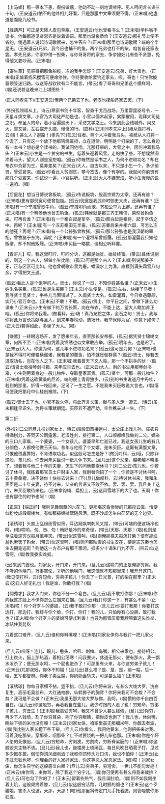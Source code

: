 <!-- { "loadSidebar": true } -->
【上马娇】那一等本下愚，假扮做儒，他动不动一刻地谎喳呼。见人呵闲言长语三十句，(王安道云)怕不的他外相儿好看，只是那腹中文章须假不得。(正末唱)他虚道是腹隐九经书。

【胜葫芦】可正是天降人皮包草躯，(王安道云)他也曾看书么？(正末唱)学料嘴不读书。他每都道见贤思齐是说着谬语。那里也温良恭俭？(王安道云)那礼节上便不省的，倘遇着人说起诗词歌赋来，怎生答应？(正末唱)那里也诗词歌赋？端的个半星无。(王安道云)兄弟，我今日也捕不的鱼，两个兄弟也打不的柴，咱各自还家去罢。孝先兄弟，你家中借一担柴，与你哥哥将的家去，争奈媳妇儿有些不贤慧，免得他又要吵闹。(正末唱)

【寄生草】见哥哥把那鱼船缆，冻的我手怎舒？(王安道云)兄弟，好大雪也。(正末唱)正值着扬风搅雪可便难停住。你待要收纶罢钓还家去，哎，哥也！只怕你披蓑顶笠迷归路。似这等战钦钦有口不能言，(带云)看了哥哥和兄弟这个模样呵，(唱)还说甚这晚来江上堪图处？

(正末同孝先下)(王安道云)俺两个兄弟去了也，老汉也撑船还家去罢。(下)

(外扮孤领祗从上，诗云)寒窗书剑十年客，智勇干戈百战场。万里雷霆驱号令，一天星斗焕文章。小官乃大司徒严助是也。小官以儒术起家，累蒙擢用，现拜大司徒之职。奉圣人的命，着小官遍巡天下，采访文学之士。今来到此会稽城外，风又大，雪又紧，左右摆开头踏，慢慢的行。(应科)(正末同孝先冲上)(祗从做打科，云)璘！甚么人？避路！(孝先下)(孤云)住者。两个人冲着我马头，被祗从人打将一个去了，只有这一个放下他那钩绳匾担，立在道傍。明明是个打柴的了，怎么身边有一本书？想必是个读书的，我试问他咱。兀那打柴的，大雪之中，因何冲着我马头？(正末云)小生是一个贫穷的书生，低着头迎着风雪，走的快了些，不想误然间冲着马头，望大人则是宽恕咱。(孤云)你既然是读书之人，为何不进取功名？却在布衣中负薪为生，莫非差矣？(正末云)大人，自古以来，不只是小生一个，多少前贤，曾受窘来。(孤云)你看此人贫则贫，攀今览古，像个有学的。我就问你前贤有那几个受窘来，你试说一遍，小官拱听。(正末云)大人不嫌絮烦，听小生慢慢的说一遍咱。(唱)

【后庭花】想当日傅说曾板筑，(孤云)传说板筑，殷高宗建为太宰。还再有谁？(正末唱)更有那倪宽可便曾抱锄。(孤云)倪宽是我武帝时御史大夫，还再有谁？(正末唱)有一个宁戚曾歌牛角，(孤云)宁戚叩角而歌，齐桓公举为上卿。还再有谁？(正末唱)有一个韩侯他也曾去钓鱼。(孤云)韩侯就是那三齐王韩信，果然曾钓鱼来。可再有谁？(正末唱)有一个秦白起是军卒，(孤云)那白起是秦将，起于卒伍之中。再呢？(正末唱)有一个冻苏秦田无半亩。(孤云)苏秦后来并相六国，可怎么冻的他死？再呢？(正末唱)有一个公孙弘曾牧猪，(孤云)那公孙弘也是我汉朝的宰相，曾牧猪于东海。再呢？(正末唱)有一个灌将军曾贩屦。(孤云)那灌婴我只知他贩缯，却不知他贩屦。(正末唱)朱买臣一略数，请相公听拜覆。

【青哥儿】哎，我这里叮咛、叮咛分诉，这都是始贫、始贫终富。(带云)且休说别的，则这一个古人，堪做小生比喻。(孤云)可是那个古人？(正末唱)则说那姜子牙，正与区区可比如。他也曾朝歌市里为屠，蟠溪水上为渔，直捱到满头霜雪八旬余，才得把文王遇。

(孤云)看此人是个饱学的人。贤士，你说了一日，不知你姓甚名谁？(正末云)小生姓朱名买臣。(孤云)谁是朱买臣？(正末云)小生便是。(孤云)左右，快接了马者！我寻贤士觅贤士，争些儿当面错过了。久闻贤士大名，如雷灌耳，今日幸遇尊颜，实乃小官万幸也。(正末云)不敢！不敢。(孤云)贤士，你平日之间，曾做下甚么功课来？(正末云)小生有做下的万言长策，向在布衣，不能上达，望大人略加斧正咱。(孤云)你将来我看。(做看科，云)嗨！真乃龙蛇之体，金石之句！贤士，我与你将此万言长策献与圣人，到来年春榜动，选场开，我举保你为官，你意下如何？(正末云)若得如此，多谢了大人。(唱)

【赚煞】一转眼选场开，发了愿来年去，直至那长安帝都，(孤云)据凭贤士锦绣文章，何所不至！(正末唱)凭着我锦绣也似文章敢应举。(孤云)明年去，也是迟了。(正末云)大人，你道为何，这几年不进取功名来？(孤云)这可是为何？(正末唱)也是我不得时可便韫椟藏诸，我若是的鳌鱼，怕不就压倒群儒？(孤云)贤士，你若去进取功名，岂在他人之下。(正末唱)我着普天下文人每，那一个不拱手的伏！(孤云)请贤士收拾琴剑书箱，来年应举去也。(正末云)大人，别的书生用那琴剑书箱，小生则用着身边一般儿物件，夺取皇家富贵。(孤云)贤士，可那一般儿物件？(正末唱)凭着这砍黄桑的巨斧，端的便上青霄独步，(云)别的书生说道月中丹桂，若到的那里，折得一枝回来，足可了一生之愿。不是我朱买臣敢说大言也，(唱)落可便我把那月中仙桂剖根除。(下)

(孤云)贤士去了也。小官不敢久停，将此万言长策，献与圣人走一遭去。(诗云)虽未相逢早识名，为将长策献朝廷。买臣若不遭严助，空作樵夫过一生。(下)

第二折

(外扮刘二公同旦儿扮刘家女上，诗云)段段田苗接远村，太公庄上戏儿孙。庄农只得锄刨力，答贺天公雨露恩。老汉姓刘，排行第二，人口顺都唤我做刘二公。嫡亲的三口儿家属，一个婆婆，一个女孩儿。婆婆早年亡逝已过。我这女孩儿生的有几分颜色，人都唤他做玉天仙。昔年与他招了个女婿，是朱买臣。这厮有满腹文章，只恨他偎妻靠妇，不肯进取功名。似这般可怎生是好？(做沉吟科，云)哦，只除非这般，孩儿也，你去问朱买臣讨一纸儿休书来。(旦儿云)这个父亲，越老越不晓事了。想着我与他二十年的夫妻，怎生下的问他要索休书？(刘二公云)孩儿也，你若讨了休书，我拣着那官员士户财主人家，我别替你招了一个；你若是不讨休书呵，五十黄桑棍，决不饶你！快些去讨来！(下)(旦儿做叹科，云)待讨休书来，我和朱买臣是二十年夫妻，待不讨来，父亲的言语又不敢不依。罢、罢、罢，我且关上这门，朱买臣敢待来也。(正末拿钩绳、扁担上，云)这风雪越下的大了也。天啊！你也有那住的时节也呵！(唱)

【正宫】【端正好】我则见舞飘飘的六花飞，更那堪这昏惨惨的兀那彤云霭，恰便似粉妆成殿阁楼台。有如那撏绵扯絮随风洒，既不沙却怎生白茫茫的无个边界。

【滚绣球】头直上乱纷纷雪似筛，耳边厢飒刺刺风又摆，(带云)可端的便这场冷也呵，(唱)哎哟，勿、勿、勿！畅好是冷的来奇怪，(带云)天那、天那！(唱)也则是单注着这穷汉每月值年灾。(带云)似这雪呵，(唱)则俺那樵夫每怎打柴？便有那渔翁也索罢了钓台，(带云)似这雪呵，(唱)则问那映雪的书生安在，便是冻苏秦也怎生去搠笔巡街？则他这一方市户有那千家闭，抵多少十谒朱门九不开，(带云)似这雪呵，(唱)教我委实难捱。

(云)来到门首也。刘家女，开门来，开门来。(旦儿云)这唤门的正是俺那穷厮。我不听的他唤门，万事罢论，才听的他唤门，我这恼就不知那里来！我开开这门。(做见便打科，云)穷短命，穷弟子孩儿！你去了一日光景，打的柴在那里？(正末云)这妇人好无礼也！我是谁，你敢打我？(唱)

【倘秀才】我才入门来，你也不分一个皂白，(旦儿云)我不敢打你那！(正末唱)你向我这冻脸上不俫你怎么左掴来右掴。(旦儿云)我打你这一下，有甚么不紧！(正末唱)哎！你个好歹斗的婆娘，(云)我不敢打你那！(旦儿云)你要打我那！你要打这边打，那边打。我舒与你个脸，你打、你打！我的儿，只怕你有心没胆，敢打我也？(正末唱)你个好歹斗的婆娘可便忒利害！也只为那雪压着我脖项着这头难举，冰结住我髭髟

力着这口难开，(旦儿云)谁和你料嘴哩！(正末唱)刘家女俫你与我讨一把儿家火来。

(旦儿云)哎呀！连儿、盼儿、憨头、哈叭、刺梅、鸟嘴，相公来家也，接待相公。打上炭火，酾上那热酒，着相公荡寒！问我要火，休道无那火，便有那火，我一瓢水泼杀了；便无那水呵，一个屁也迸杀了！可那里有火来，与你这穷弟子孩儿！(正末云)兀那泼妇，你休不知福！(旦儿云)甚么福？是、是、是，前一幅，后一幅，五军都督府。你老子卖豆腐，你奶奶当轿夫，可是甚么福？(正末唱)

【滚绣球】你每日家横不拈，竖不抬，(旦儿云)你将来波，有甚么大绫大罗，洗白复生，高丽毛莫丝布，大红通袖膝，仙鹤狮子的胸背？你将来我可不会裁？不会剪？我可是不会做？(正末云)我虽无那大绫大罗与你，我呵，(唱)惯的你千自由百自在。(旦儿云)你这般穷，再着我自在些儿，我少时跟的人走了也！穷短命，穷弟子孩儿，穷丑生！(正末唱)我虽受穷呵，我又不曾少人甚么钱债，(旦儿云)你穷，再少下人钱债，割了你穷耳朵，剜了你穷眼睛，把你皮也剥了！我儿也，休向嘴，晚些下锅的米也没有哩！(正末云)刘家女俫，咱家里虽无那细米呵，你觑去者波，(唱)我比别人家长趱下些干柴。(旦儿云)你看么，我问他要米，他则把柴来对我。可着我吃那柴，穿那柴，咽那柴？止不过要烧的一把儿柴也那。(正末唱)你是个坏人伦的死像胎，(旦儿云)穷短命，穷剥皮，穷割肉，穷断脊梁筋的！(正末唱)你这般毁夫主畅不该。(旦儿云)我儿也，鼓楼房上琉璃瓦，每日风吹日晒雹子打。见过多少振冬振，倒怕你清风细雨洒？我和你顶砖头对口词，我也不怕你！(正末云)止不过无钱也啰，你理会的好人家好家法，你这等恶人家恶家法。(唱)哎！刘家女俫，你怎生只学的这般恶叉白赖？(旦儿云)穷弟子，穷短命，一世儿不能勾发迹！(正末云)由你骂，由你骂，除了我这个穷宇儿，(唱)你可便再有甚么将我来栽排？(旦儿云)可也勾了你的了！(正末云)留着些热气，我且温肚咱。(唱)则不如我侧坐着土坑，这般颏搀着膝，(旦儿云)似这般穷活路，几时捱的彻也？(正末云)这个歹婆娘，害杀人也波，天那，天那！(唱)他那里斜倚定门儿手托着腮，则管哩放你那狂乖。


